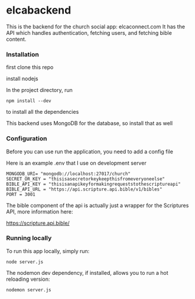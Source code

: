# elcabackend
This is the backend for the church social app: elcaconnect.com
It has the API which handles authentication, fetching users, and fetching bible content.
### Installation
first clone this repo

install nodejs

In the project directory, run 

 `npm install --dev`

to install all the dependencies

This backend uses MongoDB for the database, so install that as well

### Configuration

Before you can use run the application, you need to add a config file

Here is an example .env that I use on development server

```
MONGODB_URI= "mongodb://localhost:27017/church"
SECRET_OR_KEY = "thisisasecretorkeykeepthisfromeveryoneelse"
BIBLE_API_KEY = "thisisanapikeyformakingrequeststothescriptureapi"
BIBLE_API_URL = "https://api.scripture.api.bible/v1/bibles"
PORT = 3001
```
The bible component of the api is actually just a wrapper for the Scriptures API, more information here:

https://scripture.api.bible/

### Running locally

To run this app locally, simply run:

`node server.js`

The nodemon dev dependency, if installed, allows you to run a hot reloading version: 

`nodemon server.js`
